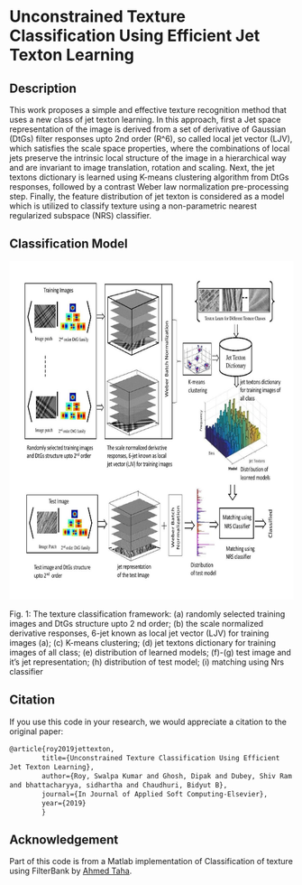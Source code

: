 # Unconstrained Texture Classification Using Efficient Jet Texton Learning


## Description

This work proposes a simple and effective texture recognition method that uses a new class of jet texton learning. In this approach, first a Jet space representation of the image is derived from a set of derivative of Gaussian (DtGs) filter responses upto 2nd order (R^6), so called local jet vector (LJV), which satisfies the scale space properties, where the combinations of local jets preserve the intrinsic local structure of the image in a hierarchical way and are invariant to image translation, rotation and scaling. Next, the jet textons dictionary is learned using K-means clustering algorithm from DtGs responses, followed by a contrast Weber law normalization pre-processing step. Finally, the feature distribution of jet texton is considered as a model which is utilized to classify texture using a non-parametric nearest regularized subspace (NRS) classifier.


## Classification Model

<img src="Figure/GA.jpg" width="1000" height="600"/>

Fig. 1: The texture classification framework: (a) randomly selected training images and DtGs structure upto 2 nd order; (b) the scale normalized derivative responses, 6-jet known as local jet vector (LJV) for training images (a); (c) K-means clustering; (d) jet textons dictionary for training images of all class; (e) distribution of learned models; (f)-(g) test image and it’s jet representation; (h) distribution of test model; (i) matching using Nrs classifier

## Citation

If you use this code in your research, we would appreciate a citation to the original paper:

	@article{roy2019jettexton,
            title={Unconstrained Texture Classification Using Efficient Jet Texton Learning},
            author={Roy, Swalpa Kumar and Ghosh, Dipak and Dubey, Shiv Ram and bhattacharyya, sidhartha and Chaudhuri, Bidyut B},
            journal={In Journal of Applied Soft Computing-Elsevier},
            year={2019}
            }
	    
## Acknowledgement

Part of this code is from a Matlab implementation of Classification of texture using FilterBank by [Ahmed Taha](https://github.com/ahmdtaha/TextureClassification_FilterBank).
